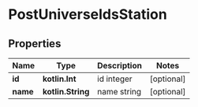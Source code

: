 
# PostUniverseIdsStation

## Properties
Name | Type | Description | Notes
------------ | ------------- | ------------- | -------------
**id** | **kotlin.Int** | id integer |  [optional]
**name** | **kotlin.String** | name string |  [optional]



